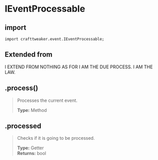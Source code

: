 # IEventProcessable

## import
`import crafttweaker.event.IEventProcessable;`

## Extended from
I EXTEND FROM NOTHING AS FOR I AM THE DUE PROCESS. I AM THE LAW.

## .process()
> Processes the current event.
>
> **Type:** Method  

## .processed
> Checks if it is going to be processed.
>
> **Type:** Getter  
> **Returns:** bool